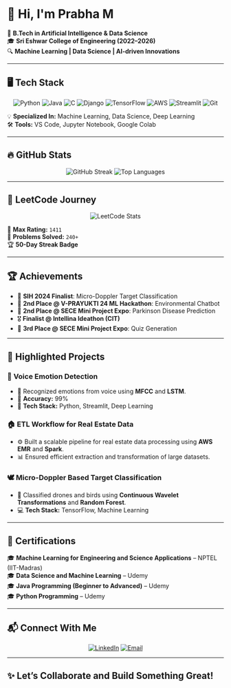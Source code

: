 # 👋 Hi, I'm **Prabha M**  

🚀 **B.Tech in Artificial Intelligence & Data Science**  
🎓 **Sri Eshwar College of Engineering (2022–2026)**  
🔍 **Machine Learning | Data Science | AI-driven Innovations**  

---

## 🖥️ **Tech Stack**  

<div align="center">
  <img src="https://img.shields.io/badge/Python-3776AB?style=for-the-badge&logo=python&logoColor=white" alt="Python" />
  <img src="https://img.shields.io/badge/Java-007396?style=for-the-badge&logo=java&logoColor=white" alt="Java" />
  <img src="https://img.shields.io/badge/C-00599C?style=for-the-badge&logo=c&logoColor=white" alt="C" />
  <img src="https://img.shields.io/badge/Django-092E20?style=for-the-badge&logo=django&logoColor=white" alt="Django" />
  <img src="https://img.shields.io/badge/TensorFlow-FF6F00?style=for-the-badge&logo=tensorflow&logoColor=white" alt="TensorFlow" />
  <img src="https://img.shields.io/badge/AWS-232F3E?style=for-the-badge&logo=amazon-aws&logoColor=white" alt="AWS" />
  <img src="https://img.shields.io/badge/Streamlit-FF4B4B?style=for-the-badge&logo=streamlit&logoColor=white" alt="Streamlit" />
  <img src="https://img.shields.io/badge/Git-F05032?style=for-the-badge&logo=git&logoColor=white" alt="Git" />
</div>

💡 **Specialized In:** Machine Learning, Data Science, Deep Learning  
🛠️ **Tools:** VS Code, Jupyter Notebook, Google Colab  

---

## 🔥 **GitHub Stats**  

<div align="center">
  <img src="https://streak-stats.demolab.com?user=your-username&theme=radical&hide_border=true" alt="GitHub Streak" />
  <img src="https://github-readme-stats.vercel.app/api/top-langs/?username=your-username&layout=compact&theme=radical&hide_border=true" alt="Top Languages" />
</div>

---

## 🚀 **LeetCode Journey**  

<div align="center">
  <img src="https://leetcard.jacoblin.cool/your-username?theme=dark&ext=heatmap" alt="LeetCode Stats" />
</div>

🧩 **Max Rating:** `1411`  
🌟 **Problems Solved:** `240+`  
🏆 **50-Day Streak Badge**  

---

## 🏆 **Achievements**  

- 🥇 **SIH 2024 Finalist**: Micro-Doppler Target Classification  
- 🥈 **2nd Place @ V-PRAYUKTI 24 ML Hackathon**: Environmental Chatbot  
- 🏅 **2nd Place @ SECE Mini Project Expo**: Parkinson Disease Prediction  
- 🎖️ **Finalist @ Intellina Ideathon (CIT)**  
- 🥉 **3rd Place @ SECE Mini Project Expo**: Quiz Generation  

---

## 🌟 **Highlighted Projects**  

### 🎤 **Voice Emotion Detection**  
- 💬 Recognized emotions from voice using **MFCC** and **LSTM**.  
- 🚀 **Accuracy:** 99%  
- 🔧 **Tech Stack:** Python, Streamlit, Deep Learning  

### 🏠 **ETL Workflow for Real Estate Data**  
- ⚙️ Built a scalable pipeline for real estate data processing using **AWS EMR** and **Spark**.  
- 📊 Ensured efficient extraction and transformation of large datasets.  

### 🕊️ **Micro-Doppler Based Target Classification**  
- 🌌 Classified drones and birds using **Continuous Wavelet Transformations** and **Random Forest**.  
- 💻 **Tech Stack:** TensorFlow, Machine Learning  

---

## 📜 **Certifications**  

🎓 **Machine Learning for Engineering and Science Applications** – NPTEL (IIT-Madras)  
🎓 **Data Science and Machine Learning** – Udemy  
🎓 **Java Programming (Beginner to Advanced)** – Udemy  
🎓 **Python Programming** – Udemy  

---

## 📬 **Connect With Me**  

<div align="center">
  <a href="https://linkedin.com/in/your-profile"><img src="https://img.shields.io/badge/LinkedIn-%230A66C2.svg?style=for-the-badge&logo=linkedin&logoColor=white" alt="LinkedIn"></a>
  <a href="mailto:prabha.m2022ai-ds@sece.ac.in"><img src="https://img.shields.io/badge/Email-D14836?style=for-the-badge&logo=gmail&logoColor=white" alt="Email"></a>
</div>

---

## ✨ **Let’s Collaborate and Build Something Great!**  
